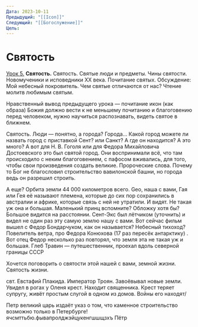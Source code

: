 ```yaml
---
Дата: 2023-10-11
Предыдущий: "[[Icon]]"
Следующий: "[[Богослужение]]"
Цель: 
---
```

# Святость

[Урок 5.](http://uralprosvet.ru/cpsh/Metodicheski_kabinet/pzb/bogoslugenie/svyatost/) **Святость.** Святость. Святые люди и предметы. Чины святости. Новомученики и исповедники XX века. Почитание святых. Обсуждение: Мой небесный покровитель. Чем святые отличаются от нас? Чтение молитв любимым святым.

Нравственный вывод предыдущего урока — почитание икон (как образа) Божия должно вести к не меньшему почитанию и благоговению перед человеком, нужно научиться распознавать, видеть святое в ближнем. 

Святость. Люди — понятно, а города? Города... Какой город можете ли назвать город с приставкой Сент? или Санкт? А где он находится? А это много? А вот для Н. В. Гоголя или для Федора Михайловича Достоевского это был святой город. Они воспринимали всё, что там происходило с неким благоговением, с пафосом вживались, для того, чтобы свои произведения создать великие. Пророческие слова. Почему то Бог не благословил строительство вавилонской башни, но города ведь он разрешил строить.

А еще? Орбита земли 44 000 километров всего. Geo, наша с вами, Гая или Гея её называют племена, которые до сих пор сохранились в австралии и африке, которые связь с ней не утратили. И видят. Не такая уж она и большая. Маленький принц вспомните? Обложку хотя бы? Большое видится на расстоянии. Сент-Экс был лётчиком (уточнить) и видел не один раз эту самую землю нашу с вами. Вот сейчас фильм вышел с Федор Бондарчуком, как он называется? Небесный тихоход? Повелитель ветра, про Федора Конюхова (17 раз пересёк антарктику) . Вот отец Федор несколько раз повторял, что земля эта не такая уж и большая. Глеб Травин — путешественник, проехал вдоль северной границы СССР 

Хочется поговорить о святости этой нашей с вами, земной жизни. Святость жизни. 

свт. Евстафий Плакида. Император Троян. Завоёвывал новые земли. Увидел в рогах у Оленя крест. Находит священника. Крест теряет супругу, живёт простым слугой в одном из домов. Войны его находят/

Петр великий царь издаёт указ о том, что каменное строительство возможно только в Петербурге! ячсмттьбю.фывапролджэйцукенгшшщзхъ Пётр 
